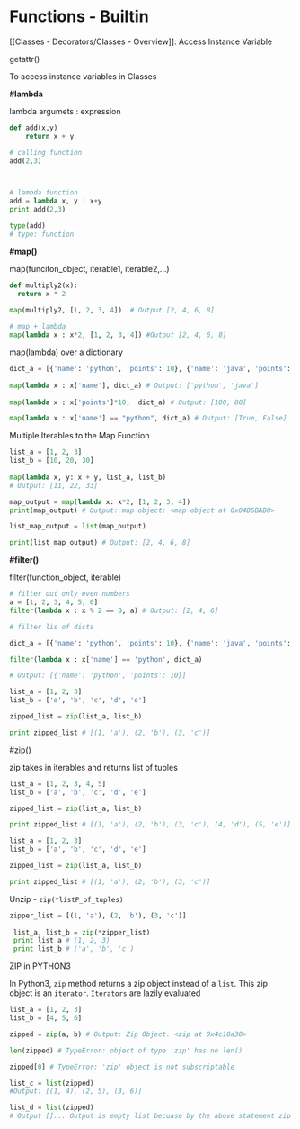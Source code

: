 # Functions - Builtin

[[Classes - Decorators/Classes - Overview]]: Access Instance Variable

getattr()

To access instance variables in Classes

**#lambda**

lambda argumets : expression

```python
def add(x,y)
	return x + y

# calling function
add(2,3)



# lambda function
add = lambda x, y : x+y
print add(2,3)

type(add)
# type: function
```

**#map()**

map(funciton_object, iterable1, iterable2,…)

```python
def multiply2(x):
  return x * 2
    
map(multiply2, [1, 2, 3, 4])  # Output [2, 4, 6, 8]
```

```python
# map + lambda
map(lambda x : x*2, [1, 2, 3, 4]) #Output [2, 4, 6, 8]
```

map(lambda) over a dictionary

```python
dict_a = [{'name': 'python', 'points': 10}, {'name': 'java', 'points': 8}]
  
map(lambda x : x['name'], dict_a) # Output: ['python', 'java']
  
map(lambda x : x['points']*10,  dict_a) # Output: [100, 80]

map(lambda x : x['name'] == "python", dict_a) # Output: [True, False]
```

Multiple Iterables to the Map Function

```python
list_a = [1, 2, 3]
list_b = [10, 20, 30]
  
map(lambda x, y: x + y, list_a, list_b) 
# Output: [11, 22, 33]
```

```python
map_output = map(lambda x: x*2, [1, 2, 3, 4])
print(map_output) # Output: map object: <map object at 0x04D6BAB0>

list_map_output = list(map_output)

print(list_map_output) # Output: [2, 4, 6, 8]
```

**#filter()**

filter(function_object, iterable)

```python
# filter out only even numbers
a = [1, 2, 3, 4, 5, 6]
filter(lambda x : x % 2 == 0, a) # Output: [2, 4, 6]
```

```python
# filter lis of dicts

dict_a = [{'name': 'python', 'points': 10}, {'name': 'java', 'points': 8}]

filter(lambda x : x['name'] == 'python', dict_a) 

# Output: [{'name': 'python', 'points': 10}]
```

```python
list_a = [1, 2, 3]
list_b = ['a', 'b', 'c', 'd', 'e']

zipped_list = zip(list_a, list_b)

print zipped_list # [(1, 'a'), (2, 'b'), (3, 'c')]
```

\#zip()

zip takes in iterables and returns list of tuples

```python
list_a = [1, 2, 3, 4, 5]
list_b = ['a', 'b', 'c', 'd', 'e']

zipped_list = zip(list_a, list_b)

print zipped_list # [(1, 'a'), (2, 'b'), (3, 'c'), (4, 'd'), (5, 'e')]
```

```python
list_a = [1, 2, 3]
list_b = ['a', 'b', 'c', 'd', 'e']

zipped_list = zip(list_a, list_b)

print zipped_list # [(1, 'a'), (2, 'b'), (3, 'c')]
```

Unzip - `zip(*listP_of_tuples)`

```python
zipper_list = [(1, 'a'), (2, 'b'), (3, 'c')]
 
 list_a, list_b = zip(*zipper_list)
 print list_a # (1, 2, 3)
 print list_b # ('a', 'b', 'c')
```

ZIP in PYTHON3

In Python3, `zip` method returns a zip object instead of a `list`. This zip object is an `iterator`. `Iterators` are lazily evaluated

```python
list_a = [1, 2, 3]
list_b = [4, 5, 6]

zipped = zip(a, b) # Output: Zip Object. <zip at 0x4c10a30>

len(zipped) # TypeError: object of type 'zip' has no len()

zipped[0] # TypeError: 'zip' object is not subscriptable

list_c = list(zipped) 
#Output: [(1, 4), (2, 5), (3, 6)]

list_d = list(zipped) 
# Output []... Output is empty list becuase by the above statement zip got exhausted.
```

